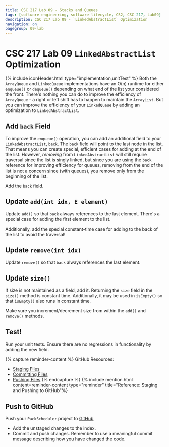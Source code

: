 ```yaml
---
title: CSC 217 Lab 09 - Stacks and Queues
tags: [software engineering, software lifecycle, CS2, CSC 217, Lab09]
description: CSC 217 Lab 09 - `LinkedAbstractList` Optimization
navigation: on
pagegroup: 09-lab
---
```


# CSC 217 Lab 09 `LinkedAbstractList` Optimization
{% include iconHeader.html type="implementation,unitTest" %}
Both the `ArrayQueue` and `LinkedQueue` implementations have an O(n) runtime for either `enqueue()` or `dequeue()` depending on what end of the list your considered the front.  There's nothing you can do to improve the efficiency of `ArrayQueue` - a right or left shift has to happen to maintain the `ArrayList`.  But you can improve the efficiency of your `LinkedQueue` by adding an optimization to `LinkedAbstractList`.  


## Add `back` Field
To improve the `enqueue()` operation, you can add an additional field to your `LinkedAbstractList`, `back`.  The `back` field will point to the last node in the list.  That means you can create special, efficient cases for adding at the end of the list.  However, *removing* from `LinkedAbstractList` will still require traversal since the list is singly linked, but since you are using the `back` reference for improving efficiency for queues, removing from the end of the list is not a concern since (with queues), you  remove only from the beginning of the list.

Add the `back` field.


## Update `add(int idx, E element)`
Update `add()` so that `back` always references to the last element. There's a special case for adding the first element to the list.

Additionally, add the special constant-time case for adding to the back of the list to avoid the traversal!


## Update `remove(int idx)`
Update `remove()` so that `back` always references the last element. 


## Update `size()`
If size is not maintained as a field, add it. Returning the `size` field in the `size()` method is constant time.  Additionally, it may be used in `isEmpty()` so that `isEmpty()` also runs in constant time.  

Make sure you increment/decrement size from within the `add()` and `remove()` methods.


## Test!
Run your unit tests.  Ensure there are no regressions in functionality by adding the new field.

{% capture reminder-content %} 
GitHub Resources:

  * [Staging Files](https://pages.github.ncsu.edu/engr-csc-software-development/practices-tools/git/git-staging)
  * [Committing Files](https://pages.github.ncsu.edu/engr-csc-software-development/practices-tools/git/git-commit)
  * [Pushing Files](https://pages.github.ncsu.edu/engr-csc-software-development/practices-tools/git/git-push)
{% endcapture %} {% include mention.html content=reminder-content type="reminder" title="Reference: Staging and Pushing to GitHub"%}
## Push to GitHub
Push your `PackScheduler` project to [GitHub](https://github.ncsu.edu)

  * Add the unstaged changes to the index.
  * Commit and push changes.  Remember to use a meaningful commit message describing how you have changed the code.  
